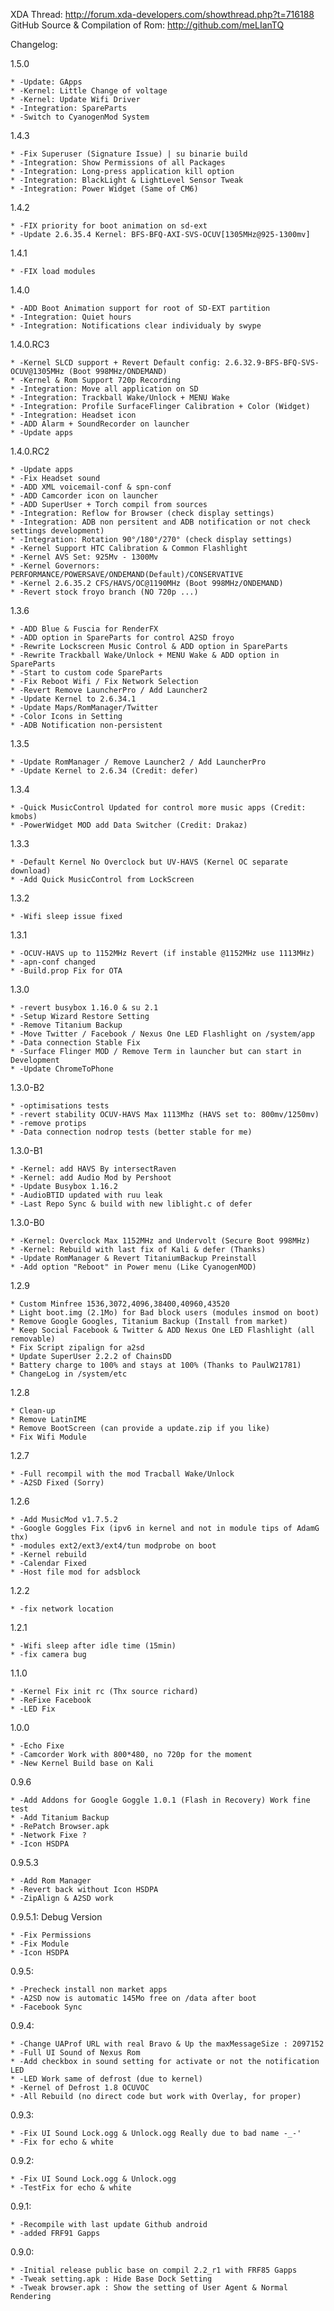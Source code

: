 XDA Thread: http://forum.xda-developers.com/showthread.php?t=716188
GitHub Source & Compilation of Rom: http://github.com/meLIanTQ

Changelog:

1.5.0

    * -Update: GApps
    * -Kernel: Little Change of voltage
    * -Kernel: Update Wifi Driver
    * -Integration: SpareParts
    * -Switch to CyanogenMod System

1.4.3

    * -Fix Superuser (Signature Issue) | su binarie build
    * -Integration: Show Permissions of all Packages
    * -Integration: Long-press application kill option
    * -Integration: BlackLight & LightLevel Sensor Tweak
    * -Integration: Power Widget (Same of CM6)

1.4.2

    * -FIX priority for boot animation on sd-ext
    * -Update 2.6.35.4 Kernel: BFS-BFQ-AXI-SVS-OCUV[1305MHz@925-1300mv]

1.4.1

    * -FIX load modules

1.4.0

    * -ADD Boot Animation support for root of SD-EXT partition
    * -Integration: Quiet hours
    * -Integration: Notifications clear individualy by swype

1.4.0.RC3

    * -Kernel SLCD support + Revert Default config: 2.6.32.9-BFS-BFQ-SVS-OCUV@1305MHz (Boot 998MHz/ONDEMAND)
    * -Kernel & Rom Support 720p Recording
    * -Integration: Move all application on SD
    * -Integration: Trackball Wake/Unlock + MENU Wake
    * -Integration: Profile SurfaceFlinger Calibration + Color (Widget)
    * -Integration: Headset icon
    * -ADD Alarm + SoundRecorder on launcher
    * -Update apps

1.4.0.RC2

    * -Update apps
    * -Fix Headset sound
    * -ADD XML voicemail-conf & spn-conf
    * -ADD Camcorder icon on launcher
    * -ADD SuperUser + Torch compil from sources
    * -Integration: Reflow for Browser (check display settings)
    * -Integration: ADB non persitent and ADB notification or not check settings development)
    * -Integration: Rotation 90°/180°/270° (check display settings)
    * -Kernel Support HTC Calibration & Common Flashlight
    * -Kernel AVS Set: 925Mv - 1300Mv
    * -Kernel Governors: PERFORMANCE/POWERSAVE/ONDEMAND(Default)/CONSERVATIVE
    * -Kernel 2.6.35.2 CFS/HAVS/OC@1190MHz (Boot 998MHz/ONDEMAND)
    * -Revert stock froyo branch (NO 720p ...)

1.3.6

    * -ADD Blue & Fuscia for RenderFX
    * -ADD option in SpareParts for control A2SD froyo
    * -Rewrite Lockscreen Music Control & ADD option in SpareParts
    * -Rewrite Trackball Wake/Unlock + MENU Wake & ADD option in SpareParts
    * -Start to custom code SpareParts
    * -Fix Reboot Wifi / Fix Network Selection
    * -Revert Remove LauncherPro / Add Launcher2
    * -Update Kernel to 2.6.34.1
    * -Update Maps/RomManager/Twitter
    * -Color Icons in Setting
    * -ADB Notification non-persistent

1.3.5

    * -Update RomManager / Remove Launcher2 / Add LauncherPro
    * -Update Kernel to 2.6.34 (Credit: defer)

1.3.4

    * -Quick MusicControl Updated for control more music apps (Credit: kmobs)
    * -PowerWidget MOD add Data Switcher (Credit: Drakaz)

1.3.3

    * -Default Kernel No Overclock but UV-HAVS (Kernel OC separate download)
    * -Add Quick MusicControl from LockScreen

1.3.2

    * -Wifi sleep issue fixed

1.3.1

    * -OCUV-HAVS up to 1152MHz Revert (if instable @1152MHz use 1113MHz)
    * -apn-conf changed
    * -Build.prop Fix for OTA

1.3.0

    * -revert busybox 1.16.0 & su 2.1
    * -Setup Wizard Restore Setting
    * -Remove Titanium Backup
    * -Move Twitter / Facebook / Nexus One LED Flashlight on /system/app
    * -Data connection Stable Fix
    * -Surface Flinger MOD / Remove Term in launcher but can start in Development
    * -Update ChromeToPhone

1.3.0-B2

    * -optimisations tests
    * -revert stability OCUV-HAVS Max 1113Mhz (HAVS set to: 800mv/1250mv)
    * -remove protips
    * -Data connection nodrop tests (better stable for me)

1.3.0-B1

    * -Kernel: add HAVS By intersectRaven
    * -Kernel: add Audio Mod by Pershoot
    * -Update Busybox 1.16.2
    * -AudioBTID updated with ruu leak
    * -Last Repo Sync & build with new liblight.c of defer

1.3.0-B0

    * -Kernel: Overclock Max 1152MHz and Undervolt (Secure Boot 998MHz)
    * -Kernel: Rebuild with last fix of Kali & defer (Thanks)
    * -Update RomManager & Revert TitaniumBackup Preinstall
    * -Add option "Reboot" in Power menu (Like CyanogenMOD)

1.2.9

    * Custom Minfree 1536,3072,4096,38400,40960,43520
    * Light boot.img (2.1Mo) for Bad block users (modules insmod on boot)
    * Remove Google Googles, Titanium Backup (Install from market)
    * Keep Social Facebook & Twitter & ADD Nexus One LED Flashlight (all removable)
    * Fix Script zipalign for a2sd
    * Update SuperUser 2.2.2 of ChainsDD
    * Battery charge to 100% and stays at 100% (Thanks to PaulW21781)
    * ChangeLog in /system/etc

1.2.8

    * Clean-up
    * Remove LatinIME
    * Remove BootScreen (can provide a update.zip if you like)
    * Fix Wifi Module


1.2.7

    * -Full recompil with the mod Tracball Wake/Unlock
    * -A2SD Fixed (Sorry)


1.2.6

    * -Add MusicMod v1.7.5.2
    * -Google Goggles Fix (ipv6 in kernel and not in module tips of AdamG thx)
    * -modules ext2/ext3/ext4/tun modprobe on boot
    * -Kernel rebuild
    * -Calendar Fixed
    * -Host file mod for adsblock


1.2.2

    * -fix network location


1.2.1

    * -Wifi sleep after idle time (15min)
    * -fix camera bug


1.1.0

    * -Kernel Fix init rc (Thx source richard)
    * -ReFixe Facebook
    * -LED Fix


1.0.0

    * -Echo Fixe
    * -Camcorder Work with 800*480, no 720p for the moment
    * -New Kernel Build base on Kali



0.9.6

    * -Add Addons for Google Goggle 1.0.1 (Flash in Recovery) Work fine test
    * -Add Titanium Backup
    * -RePatch Browser.apk
    * -Network Fixe ?
    * -Icon HSDPA


0.9.5.3

    * -Add Rom Manager
    * -Revert back without Icon HSDPA
    * -ZipAlign & A2SD work


0.9.5.1: Debug Version

    * -Fix Permissions
    * -Fix Module
    * -Icon HSDPA


0.9.5:

    * -Precheck install non market apps
    * -A2SD now is automatic 145Mo free on /data after boot
    * -Facebook Sync


0.9.4:

    * -Change UAProf URL with real Bravo & Up the maxMessageSize : 2097152
    * -Full UI Sound of Nexus Rom
    * -Add checkbox in sound setting for activate or not the notification LED
    * -LED Work same of defrost (due to kernel)
    * -Kernel of Defrost 1.8 OCUVOC
    * -All Rebuild (no direct code but work with Overlay, for proper)


0.9.3:

    * -Fix UI Sound Lock.ogg & Unlock.ogg Really due to bad name -_-'
    * -Fix for echo & white


0.9.2:

    * -Fix UI Sound Lock.ogg & Unlock.ogg
    * -TestFix for echo & white


0.9.1:

    * -Recompile with last update Github android
    * -added FRF91 Gapps


0.9.0:

    * -Initial release public base on compil 2.2_r1 with FRF85 Gapps
    * -Tweak setting.apk : Hide Base Dock Setting
    * -Tweak browser.apk : Show the setting of User Agent & Normal Rendering

